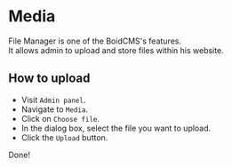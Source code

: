 # Media
File Manager is one of the BoidCMS's features.     
It allows admin to upload and store files within his website.      

## How to upload

- Visit `Admin panel`.
- Navigate to `Media`.
- Click on `Choose file`.
- In the dialog box, select the file you want to upload.
- Click the `Upload` button.

Done!
